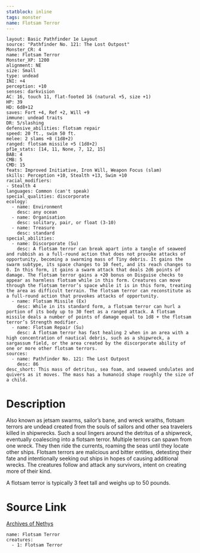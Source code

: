 ```yaml
---
statblock: inline
tags: monster
name: Flotsam Terror
---
```

```statblock
layout: Basic Pathfinder 1e Layout
source: "Pathfinder No. 121: The Lost Outpost"
Monster_CR: 4
name: Flotsam Terror
Monster_XP: 1200
alignment: NE
size: Small
type: undead
INI: +4
perception: +10
senses: darkvision
AC: 16, touch 11, flat-footed 16 (natural +5, size +1)
HP: 39
HD: 6d8+12
saves: Fort +4, Ref +2, Will +9
immune: undead traits
DR: 5/slashing
defensive_abilities: flotsam repair
speed: 20 ft., swim 50 ft.
melee: 2 slams +8 (1d8+2)
ranged: flotsam missile +5 (1d8+2)
pf1e_stats: [14, 11, None, 7, 12, 15]
BAB: 4
CMB: 5
CMD: 15
feats: Improved Initiative, Iron Will, Weapon Focus (slam)
skills: Perception +10, Stealth +13, Swim +10
racial_modifiers:
- Stealth 4
languages: Common (can't speak)
special_qualities: discorporate
ecology:
  - name: Environment
    desc: any ocean
  - name: Organisation
    desc: solitary, pair, or float (3-10)
  - name: Treasure
    desc: standard
special_abilities:
  - name: Discorporate (Su)
    desc: A flotsam terror can break apart into a tangle of seaweed and rubbish as a full-round action that does not provoke attacks of opportunity, becoming a swarming mass of Tiny debris. It gains the swarm subtype, its space changes to 10 feet, and its reach changes to 0. In this form, it gains a swarm attack that deals 2d6 points of damage. The flotsam terror gains a +20 bonus on Disguise checks to appear as harmless flotsam while in this form. Creatures can move through the flotsam terror’s space while it is in this form, treating the area as difficult terrain. The flotsam terror can reconstitute as a full-round action that provokes attacks of opportunity.
  - name: Flotsam Missile (Ex)
    desc: While in its standard form, a flotsam terror can hurl a portion of its body up to 30 feet as a ranged attack. A flotsam missile deals a number of points of damage equal to 1d8 + the flotsam terror’s Strength modifier.
  - name: Flotsam Repair (Su)
    desc: A flotsam terror has fast healing 2 when in an area with a high concentration of nautical debris, such as a shipwreck, a sargassum field, or the area created by the discorporate ability of one or more other flotsam terrors.
sources:
  - name: Pathfinder No. 121: The Lost Outpost
    desc: 86
desc_short: This mass of detritus, sea foam, and seaweed undulates and quivers as it moves. The mass has a humanoid shape roughly the size of a child.
```
# Description
Also known as jetsam swarms, sailor’s bane, and wreck wraiths, flotsam terrors are undead created from the souls of sailors and other sea travelers killed in shipwrecks. Such a soul lingers around the detritus of a shipwreck, eventually coalescing into a flotsam terror. Multiple terrors can spawn from one wreck. They then ride the currents, roaming the seas until they locate other ships. Flotsam terrors are malicious and bitter entities, detesting their fate and intentionally seeking out ships in hopes of causing additional wrecks. The creatures follow and attack any survivors, intent on creating more of their kind.

 A flotsam terror is typically 3 feet tall and weighs up to 50 pounds. 
# Source Link
[Archives of Nethys](https://aonprd.com/MonsterDisplay.aspx?ItemName=Flotsam%20Terror)
```encounter-table
name: Flotsam Terror
creatures:
  - 1: Flotsam Terror
```
